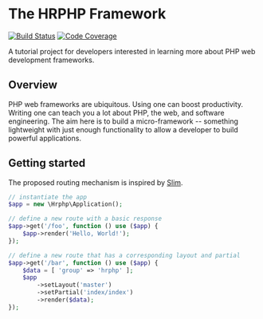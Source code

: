 # The HRPHP Framework
[![Build Status](http://img.shields.io/travis/hrphp/hrphp-framework.svg?style=flat)](https://travis-ci.org/hrphp/hrphp-framework)
[![Code Coverage](http://img.shields.io/coveralls/hrphp/hrphp-framework.svg?style=flat)](https://coveralls.io/r/hrphp/hrphp-framework)

A tutorial project for developers interested in learning more about PHP web development frameworks.

## Overview
PHP web frameworks are ubiquitous. Using one can boost productivity. Writing one can teach you a lot about PHP, the web, and software engineering. The aim here is to build a micro-framework -- something lightweight with just enough functionality to allow a developer to build powerful applications.

## Getting started
The proposed routing mechanism is inspired by [Slim](http://www.slimframework.com/).

```php
// instantiate the app
$app = new \Hrphp\Application();

// define a new route with a basic response
$app->get('/foo', function () use ($app) {
    $app->render('Hello, World!');
});

// define a new route that has a corresponding layout and partial
$app->get('/bar', function () use ($app) {
    $data = [ 'group' => 'hrphp' ];
    $app
        ->setLayout('master')
        ->setPartial('index/index')
        ->render($data);
});

```
